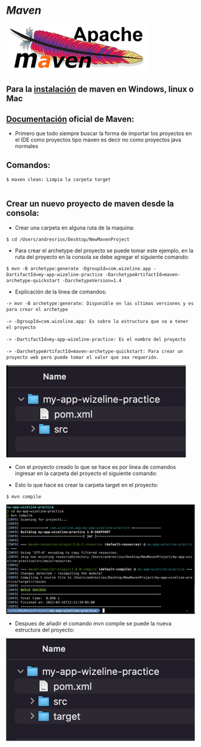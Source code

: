 # _Maven_

![Image text](https://github.com/andres4715-gif/importanDocuments/blob/master/imagenes/apache_maven_l5hy2n.png)

## Para la [instalación](https://www.youtube.com/watch?v=biBOXvSNaXg&list=PLvimn1Ins-40atMWQkxD8r8pRyPLAU0iQ&index=2) de maven en Windows, linux o Mac

## [Documentación](https://maven.apache.org/guides/getting-started/index.html) oficial de Maven:

- Primero que todo siempre buscar la forma de importar los proyectos en el IDE como proyectos tipo maven es decir no como proyectos java normales

## Comandos:

```shell
$ maven clean: Limpia la carpeta target


```

## Crear un nuevo proyecto de maven desde la consola:

- Crear una carpeta en alguna ruta de la maquina:

```shell
$ cd /Users/andresrios/Desktop/NewMavenProject
```

- Para crear el archetype del proyecto se puede tomar este ejemplo, en la ruta del proyecto en la consola se debe agregar el siguiente comando:

```shell
$ mvn -B archetype:generate -DgroupId=com.wizeline.app -DartifactId=my-app-wizeline-practice -DarchetypeArtifactId=maven-archetype-quickstart -DarchetypeVersion=1.4
```

- Explicación de la linea de comandos:

```shell
-> mvn -B archetype:generate: Disponible en las ultimas versiones y es para crear el archetype

-> -DgroupId=com.wizeline.app: Es sobre la estructura que va a tener el proyecto

-> -DartifactId=my-app-wizeline-practice: Es el nombre del proyecto

-> -DarchetypeArtifactId=maven-archetype-quickstart: Para crear un proyecto web pero puede tomar el valor que sea requerido.
```

![Image text](https://github.com/andres4715-gif/importanDocuments/blob/master/imagenes/Screen%20Shot%202022-03-16%20at%2012.10.23%20PM.png)

- Con el proyecto creado lo que se hace es por linea de comandos ingresar en la carpeta del proyecto el siguiente comando:

- Esto lo que hace es crear la carpeta target en el proyecto:

```shell
$ mvn compile
```

![Image text](https://github.com/andres4715-gif/importanDocuments/blob/master/imagenes/Screen%20Shot%202022-03-16%20at%2012.14.50%20PM.png)

- Despues de añadir el comando mvn compile se puede la nueva estructura del proyecto:

![Image text](https://github.com/andres4715-gif/importanDocuments/blob/master/imagenes/Screen%20Shot%202022-03-16%20at%2012.19.19%20PM.png)
